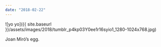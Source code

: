 ```yaml
---
date: "2018-02-22"
---
```


![yo yo]({{ site.baseurl }}/assets/images/2018/tumblr_p4kp03Y0ee1r16syio1_1280-1024x768.jpg)

Joan Miró’s egg.
